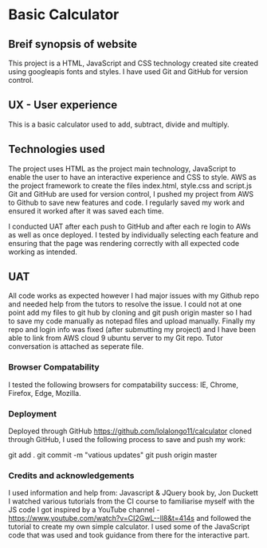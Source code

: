 # Basic Calculator 

## Breif synopsis of website

This project is a HTML, JavaScript and CSS technology created site created using googleapis fonts and styles.
I have used Git and GitHub for version control.  

## UX - User experience

This is a basic calculator used to add, subtract, divide and multiply.

## Technologies used

The project uses HTML as the project main technology, JavaScript to enable the user to have an interactive experience and CSS to style.
AWS as the project framework to create the files index.html, style.css and script.js
Git and GitHub are used for version control, I pushed my project from AWS to Github to save new features and code. 
I regularly saved my work and ensured it worked after it was saved each time. 

I conducted UAT after each push to GitHub and after each re login to AWs as well as once deployed.
I tested by individually selecting each feature and ensuring that the page was rendering correctly with all expected code working as intended. 

## UAT
All code works as expected however I had major issues with my Github repo and needed help from the tutors to resolve the issue. I could not at one point add my files to git hub by cloning and git push origin master so I had to save my code manually as notepad files and upload manually. Finally my repo and login info was fixed (after submutting my project) and I have been able to link from AWS cloud 9 ubuntu server to my Git repo. Tutor conversation is attached as seperate file. 

### Browser Compatability
I tested the following browsers for compatability success: IE, Chrome, Firefox, Edge, Mozilla.

### Deployment

Deployed through GitHub https://github.com/lolalongo11/calculator cloned through GitHub, I used the following process to save and push my work:

git add . 
git commit -m "vatious updates"
git push origin master

### Credits and acknowledgements 

I used information and help from: Javascript & JQuery book by, Jon Duckett
I watched various tutorials from the CI course to familiarise myself with the JS code
I got inspired by a YouTube channel - https://www.youtube.com/watch?v=CI2GwL--ll8&t=414s and followed the tutorial to create my own simple calculator. I used some of the JavaScript code that was used and took guidance from there for the interactive part. 









